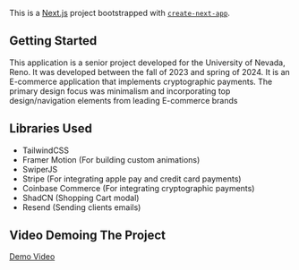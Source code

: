 This is a [Next.js](https://nextjs.org/) project bootstrapped with [`create-next-app`](https://github.com/vercel/next.js/tree/canary/packages/create-next-app).

## Getting Started
This application is a senior project developed for the University of Nevada, Reno. It was developed between the fall of 2023 and spring of 2024. It is an E-commerce application that implements cryptographic payments. The primary design focus was minimalism and incorporating top design/navigation elements from leading E-commerce brands

## Libraries Used
- TailwindCSS
- Framer Motion (For building custom animations)
- SwiperJS
- Stripe (For integrating apple pay and credit card payments)
- Coinbase Commerce (For integrating cryptographic payments)
- ShadCN (Shopping Cart modal)
- Resend (Sending clients emails)


## Video Demoing The Project
[Demo Video](https://youtu.be/Lejgq0_4DjE)
